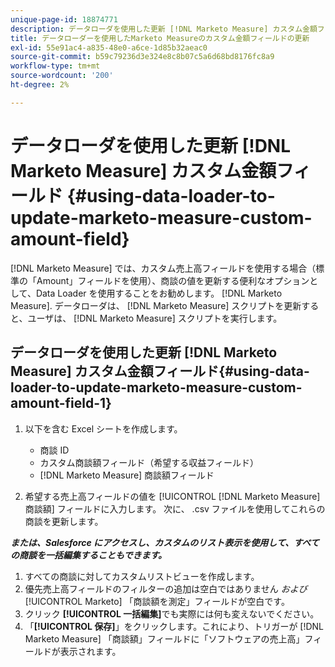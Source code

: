 ```yaml
---
unique-page-id: 18874771
description: データローダを使用した更新 [!DNL Marketo Measure] カスタム金額フィールド — [!DNL Marketo Measure]  — 製品ドキュメント
title: データローダーを使用したMarketo Measureのカスタム金額フィールドの更新
exl-id: 55e91ac4-a835-48e0-a6ce-1d85b32aeac0
source-git-commit: b59c79236d3e324e8c8b07c5a6d68bd8176fc8a9
workflow-type: tm+mt
source-wordcount: '200'
ht-degree: 2%

---
```


# データローダを使用した更新 [!DNL Marketo Measure] カスタム金額フィールド {#using-data-loader-to-update-marketo-measure-custom-amount-field}

[!DNL Marketo Measure] では、カスタム売上高フィールドを使用する場合（標準の「Amount」フィールドを使用）、商談の値を更新する便利なオプションとして、Data Loader を使用することをお勧めします。 [!DNL Marketo Measure]. データローダは、 [!DNL Marketo Measure] スクリプトを更新すると、ユーザは、 [!DNL Marketo Measure] スクリプトを実行します。

## データローダを使用した更新 [!DNL Marketo Measure] カスタム金額フィールド{#using-data-loader-to-update-marketo-measure-custom-amount-field-1}

1. 以下を含む Excel シートを作成します。

   * 商談 ID
   * カスタム商談額フィールド（希望する収益フィールド）
   * [!DNL Marketo Measure] 商談額フィールド

1. 希望する売上高フィールドの値を [!UICONTROL [!DNL Marketo Measure] 商談額] フィールドに入力します。 次に、 .csv ファイルを使用してこれらの商談を更新します。

**_または、Salesforce にアクセスし、カスタムのリスト表示を使用して、すべての商談を一括編集することもできます。_**

1. すべての商談に対してカスタムリストビューを作成します。
1. 優先売上高フィールドのフィルターの追加は空白ではありません _および_ [!UICONTROL Marketo] 「商談額を測定」フィールドが空白です。
1. クリック **[!UICONTROL 一括編集]**&#x200B;でも実際には何も変えないでください。
1. 「**[!UICONTROL 保存]**」をクリックします。これにより、トリガーが [!DNL Marketo Measure] 「商談額」フィールドに「ソフトウェアの売上高」フィールドが表示されます。
